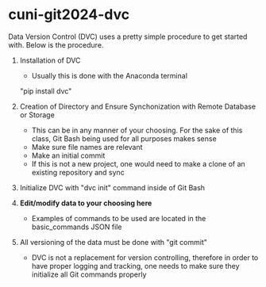 # cuni-git2024-dvc

Data Version Control (DVC) uses a pretty simple procedure to get started with. 
Below is the procedure.

1) Installation of DVC 
	- Usually this is done with the Anaconda terminal
	
	"pip install dvc"
	
2) Creation of Directory and Ensure Synchonization with Remote Database or Storage
	- This can be in any manner of your choosing. For the sake of this class, Git Bash being used for all purposes makes sense
	- Make sure file names are relevant
	- Make an initial commit
	- If this is not a new project, one would need to make a clone of an existing repository and sync 
	
3) Initialize DVC with "dvc init" command inside of Git Bash

4) **Edit/modify data to your choosing here**
	- Examples of commands to be used are located in the basic_commands JSON file
	
5) All versioning of the data must be done with "git commit"
	- DVC is not a replacement for version controlling, therefore in order to have proper logging and tracking, one 
	  needs to make sure they initialize all Git commands properly